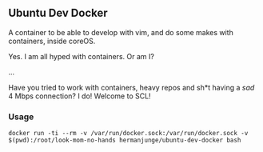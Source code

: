 ## Ubuntu Dev Docker

A container to be able to develop with vim, and do some makes with containers, inside coreOS.

Yes. I am all hyped with containers. Or am I?

...

Have you tried to work with containers, heavy repos and sh*t having a _sad_ 4 Mbps connection? I do! Welcome to SCL!

### Usage

	docker run -ti --rm -v /var/run/docker.sock:/var/run/docker.sock -v $(pwd):/root/look-mom-no-hands hermanjunge/ubuntu-dev-docker bash
